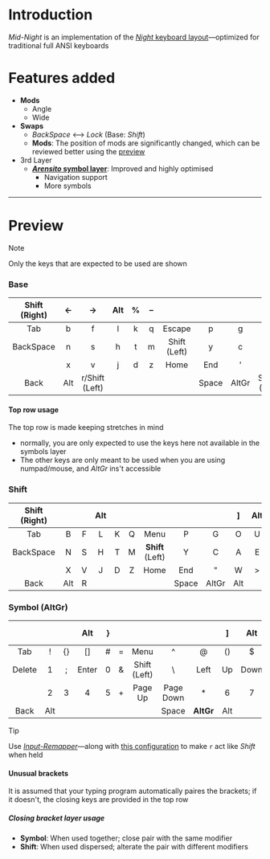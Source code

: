 [night]: https://www.valorance.org/night/ "*Night* is an efficiency focused layout with specific targets for comfort. It differs from traditional layouts in using the letter R on the left thumb."

# Introduction
*Mid-Night* is an implementation of the [*Night* keyboard layout][night]—optimized for traditional full ANSI keyboards

# Features added
- **Mods**
    * Angle
    * Wide
- **Swaps**
    * *BackSpace* ⟷ *Lock* (Base: *Shift*)
    * **Mods**: The position of mods are significantly changed, which can be reviewed better using the [preview](#preview)
- 3rd Layer
    * **[*Arensito* symbol layer](https://www.pvv.org/~hakonhal/main.cgi/keyboard "The homepage for the *Arensito* layout")**: Improved and highly optimised
        - Navigation support
        - More symbols

--- 

# Preview
> [!NOTE]
> Only the keys that are expected to be used are shown  

### Base
| Shift (Right) | ← | → | Alt | % | – | | | | — | Alt | \| | • | Shift-Lock |
|:---:|:---:|:---:|:---:|:---:|:---:|:---:|:---:|:---:|:---:|:---:|:---:|:---:|:---:|
| Tab | b | f | l | k | q | Escape | p | g | o | u | . | : | Insert |
| BackSpace | n | s | h | t | m | Shift (Left) | y | c | a | e | i | ? | |
| | x | v | j | d | z | Home | End | ' | w | / | - | , | |
| Back | Alt | r/Shift (Left) | | | | | Space | AltGr | Super (Left) | | | Forward | |
#### Top row usage
The top row is made keeping stretches in mind
- normally, you are only expected to use the keys here not available in the symbols layer
- The other keys are only meant to be used when you are using numpad/mouse, and *AltGr* ins't accessible
### Shift
| **Shift** (Right) | | | Alt | | | | | | ] | Alt | ) | | **Shift-Lock** |
|:---:|:---:|:---:|:---:|:---:|:---:|:---:|:---:|:---:|:---:|:---:|:---:|:---:|:---:|
| Tab | B | F | L | K | Q | Menu | P | G | O | U | | ~ | |
| BackSpace | N | S | H | T | M | **Shift** (Left) | Y | C | A | E | I | | | |
| | X | V | J | D | Z | Home | End | " | W | > | _ | < | |
| Back | Alt | R | | | | | Space | AltGr | Alt | | | | Forward |

### Symbol (AltGr)
| | | | Alt | } | | | | | ] | Alt | ) | | Caps-Lock |
|:---:|:---:|:---:|:---:|:---:|:---:|:---:|:---:|:---:|:---:|:---:|:---:|:---:|:---:|
| Tab | ! | {} | [] | # | = | Menu | ^ | @ | () | $ | ` | | |
| Delete | 1 | ; | Enter | 0 | & | Shift (Left) | \ | Left | Up | Down | Right | | |
| | 2 | 3 | 4 | 5 | + | Page Up | Page Down | * | 6 | 7 | 8 | 9 | |
| Back | Alt | | | | | | Space | **AltGr** | Alt | | | Forward | |

> [!TIP]
> Use [*Input-Remapper*](https://github.com/sezanzeb/input-remapper)—along with [this configuration](./input-remapper-config.md) to make `r` act like *Shift* when held

#### Unusual brackets
It is assumed that your typing program automatically paires the brackets; if it doesn't, the closing keys are provided in the top row
##### Closing bracket layer usage
- **Symbol**: When used together; close pair with the same modifier
- **Shift**: When used dispersed; alterate the pair with different modifiers 
